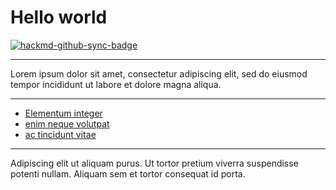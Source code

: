 # Hello world

[![hackmd-github-sync-badge](https://hackmd.io/de8dsKZbTWq79Yd6kCOKzg/badge)](https://hackmd.io/de8dsKZbTWq79Yd6kCOKzg)


---

Lorem ipsum dolor sit amet, consectetur adipiscing elit, sed do eiusmod tempor incididunt ut labore et dolore magna aliqua.

---

- [Elementum integer](/@hello-world/cool)
- [enim neque volutpat](/hello-world)
- [ac tincidunt vitae](/semper)

---
Adipiscing elit ut aliquam purus. Ut tortor pretium viverra suspendisse potenti nullam. Aliquam sem et tortor consequat id porta. 